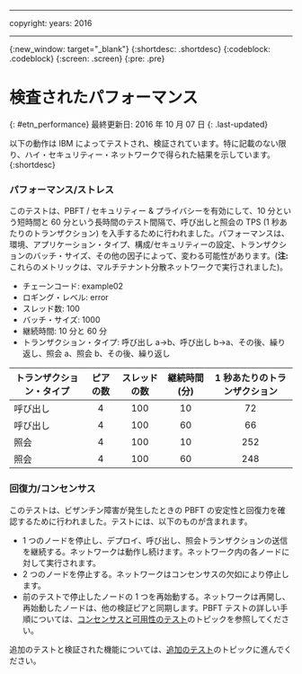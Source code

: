 ﻿---

copyright:
years: 2016

---

{:new_window: target="_blank"}
{:shortdesc: .shortdesc}
{:codeblock: .codeblock}
{:screen: .screen}
{:pre: .pre}


# 検査されたパフォーマンス
{: #etn_performance}
最終更新日: 2016 年 10 月 07 日
{: .last-updated}

以下の動作は IBM によってテストされ、検証されています。特に記載のない限り、ハイ・セキュリティー・ネットワークで得られた結果を示しています。
{:shortdesc}

### パフォーマンス/ストレス

このテストは、PBFT / セキュリティー & プライバシーを有効にして、10 分という短時間と 60 分という長時間のテスト間隔で、呼び出しと照会の TPS (1 秒あたりのトランザクション) を入手するために行われました。パフォーマンスは、環境、アプリケーション・タイプ、構成/セキュリティーの設定、トランザクションのバッチ・サイズ、その他の因子によって、変わる可能性があります。(**注:** これらのメトリックは、マルチテナント分散ネットワークで実行されました)。

- チェーンコード: example02
- ロギング・レベル: error
- スレッド数: 100
- バッチ・サイズ: 1000
- 継続時間: 10 分と 60 分
- トランザクション・タイプ: 呼び出し a->b、呼び出し b->a、その後、繰り返し、照会 a、照会 b、その後、繰り返し

| トランザクション・タイプ | ピアの数 | スレッドの数 | 継続時間 (分) | 1 秒あたりのトランザクション |
| ---------- |:-------:|:-----:|:------:|:------:|
| 呼び出し   |  4  | 100 | 10 | 72  |
| 呼び出し   |  4  | 100 | 60 | 66  |
| 照会   |  4  | 100 | 10 | 252 |
| 照会   |  4  | 100 | 60 | 248 |

### 回復力/コンセンサス

このテストは、ビザンチン障害が発生したときの PBFT の安定性と回復力を確認するために行われました。テストには、以下のものが含まれます。

- 1 つのノードを停止し、デプロイ、呼び出し、照会トランザクションの送信を継続する。ネットワークは動作し続けます。ネットワーク内の各ノードに対して実行されます。
- 2 つのノードを停止する。ネットワークはコンセンサスの欠如により停止します。
- 前のテストで停止したノードの 1 つを再始動する。ネットワークは再開し、再始動したノードは、他の検証ピアと同期します。PBFT テストの詳しい手順については、[コンセンサスと可用性のテスト](etn_pbft.html)のトピックを参照してください。

追加のテストと検証された機能については、[追加のテスト](etn_next.html)のトピックに進んでください。  
